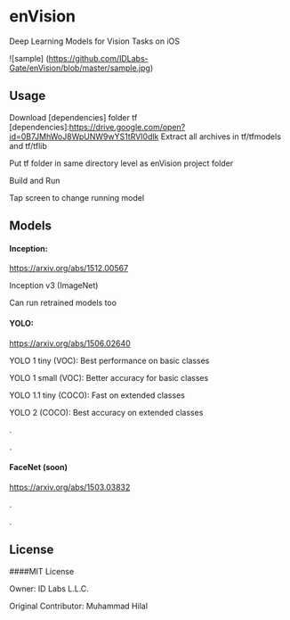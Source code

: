 # enVision
Deep Learning Models for Vision Tasks on iOS

![sample] (https://github.com/IDLabs-Gate/enVision/blob/master/sample.jpg)

## Usage
Download [dependencies] folder tf
[dependencies]:https://drive.google.com/open?id=0B7JMhWoJ8WpUNW9wYS1tRVI0dlk
Extract all archives in tf/tfmodels and tf/tflib

Put tf folder in same directory level as enVision project folder

Build and Run

Tap screen to change running model

## Models

#### Inception: 
https://arxiv.org/abs/1512.00567

Inception v3 (ImageNet)

Can run retrained models too

#### YOLO:
https://arxiv.org/abs/1506.02640

YOLO 1 tiny (VOC): Best performance on basic classes

YOLO 1 small (VOC): Better accuracy for basic classes

YOLO 1.1 tiny (COCO): Fast on extended classes

YOLO 2 (COCO): Best accuracy on extended classes

.

.

#### FaceNet (soon)
https://arxiv.org/abs/1503.03832

.

.

## License
####MIT License

Owner: ID Labs L.L.C.

Original Contributor: Muhammad Hilal


